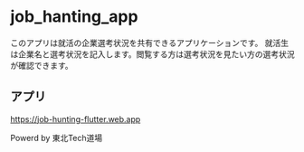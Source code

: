 # job_hanting_app

このアプリは就活の企業選考状況を共有できるアプリケーションです。
就活生は企業名と選考状況を記入します。閲覧する方は選考状況を見たい方の選考状況が確認できます。

## アプリ

https://job-hunting-flutter.web.app

Powerd by 東北Tech道場
